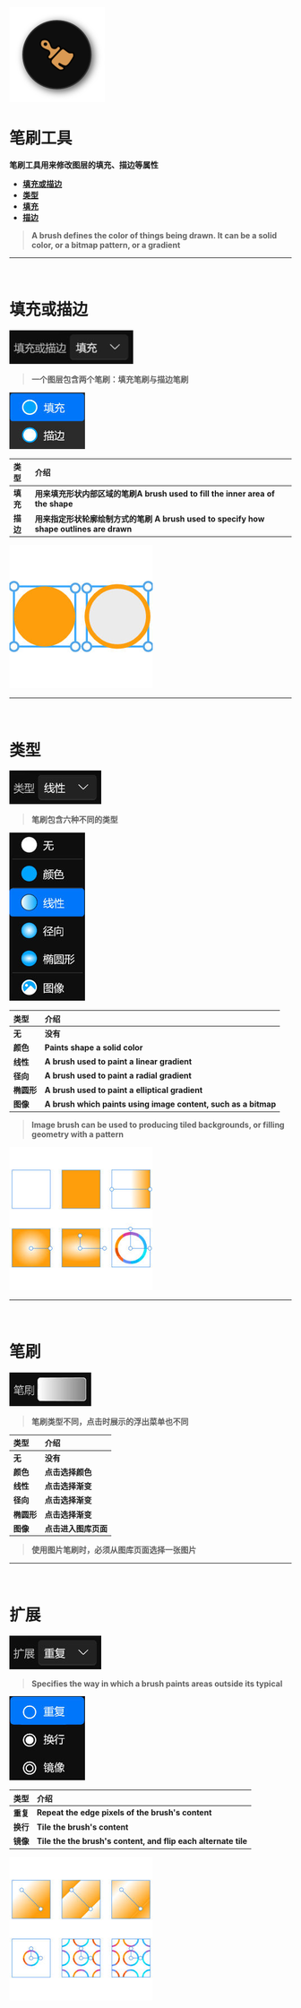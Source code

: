 ﻿![Image](Images/AllTools_BrushTool.png)
# **笔刷工具**
**笔刷工具用来修改图层的填充、描边等属性**
- [**填充或描边**](#填充或描边)
- [**类型**](#类型)
- [**填充**](#填充)
- [**描边**](#描边)

> **A brush defines the color of things being drawn. It can be a solid color, or  a bitmap pattern, or a gradient**


---
<br/>

# **填充或描边**
![Image](Images/AllTools_BrushTool_FillOrStroke.jpg)
> **一个图层包含两个笔刷：填充笔刷与描边笔刷**

![Image](Images/AllTools_BrushTool_FillOrStroke_Second.jpg)

|**类型**|**介绍**|
|:-|:-|
|**填充**|**用来填充形状内部区域的笔刷A brush used to fill the inner area of the shape**|
|**描边**|**用来指定形状轮廓绘制方式的笔刷 A brush used to specify how shape outlines are drawn**|

![Image](Images/AllTools_BrushTool_FillOrStroke_Third.jpg)




---
<br/>

# **类型**
![Image](Images/AllTools_BrushTool_Type.jpg)
> **笔刷包含六种不同的类型**

![Image](Images/AllTools_BrushTool_Type_Second.jpg)

|**类型**|**介绍**|
|:-|:-|
|**无**|**没有**|
|**颜色**|**Paints shape a solid color**|
|**线性**|**A brush used to paint a linear gradient**|
|**径向**|**A brush used to paint a radial gradient**|
|**椭圆形**|**A brush used to paint a elliptical gradient**|
|**图像**|**A brush which paints using image content, such as a bitmap**|

> **Image brush can be used to producing  tiled backgrounds, or filling geometry with a pattern**

![Image](Images/AllTools_BrushTool_Type_Third.jpg)


---
<br/>

# **笔刷**
![Image](Images/AllTools_BrushTool_Brush.jpg)
> **笔刷类型不同，点击时展示的浮出菜单也不同**

|**类型**|**介绍**|
|:-|:-|
|**无**|**没有**|
|**颜色**|**点击选择颜色**|
|**线性**|**点击选择渐变**|
|**径向**|**点击选择渐变**|
|**椭圆形**|**点击选择渐变**|
|**图像**|**点击进入图库页面**|

> **使用图片笔刷时，必须从图库页面选择一张图片**


---
<br/>

# **扩展**
![Image](Images/AllTools_BrushTool_Extend.jpg)
> **Specifies the way in which a brush paints areas outside its typical**

![Image](Images/AllTools_BrushTool_Extend_Second.jpg)

|**类型**|**介绍**|
|:-|:-|
|**重复**|**Repeat the edge pixels of the brush's content**|
|**换行**|**Tile the brush's content**|
|**镜像**|**Tile the the brush's content, and flip each alternate tile**| 

![Image](Images/AllTools_BrushTool_Extend_Third.jpg)